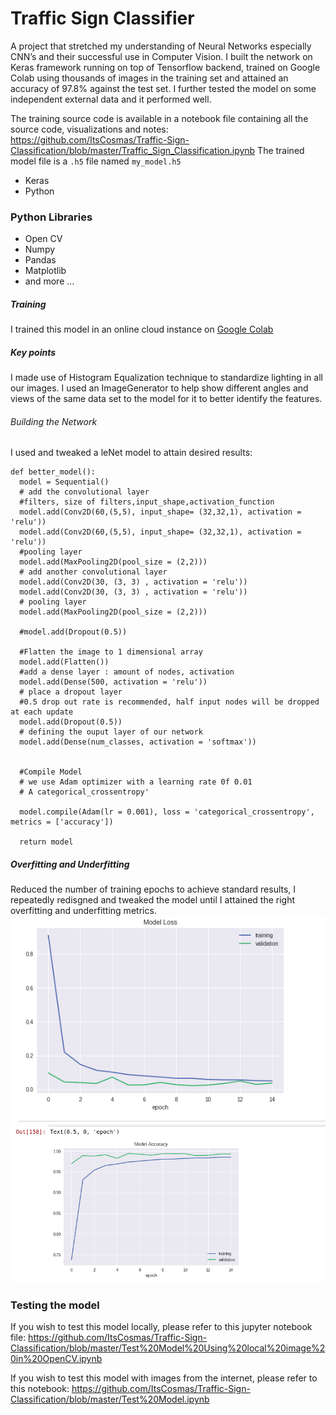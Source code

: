 # Traffic Sign Classifier

A project that stretched my understanding of Neural Networks especially CNN’s and their successful use in Computer Vision. I built the network on Keras framework running on top of Tensorflow backend, trained on Google Colab using thousands of images in the training set and attained an accuracy of 97.8% against the test set. I further tested the model on some independent external data and it performed well.

The training source code is available in a notebook file containing all the source code, visualizations and notes: https://github.com/ItsCosmas/Traffic-Sign-Classification/blob/master/Traffic_Sign_Classification.ipynb
The trained model file is a `.h5` file named `my_model.h5`

  - Keras
  - Python

### Python Libraries

* Open CV
* Numpy
* Pandas
* Matplotlib
* and more ...

##### Training
I trained this model in an online cloud instance on [Google Colab](https://colab.research.google.com/)

##### Key points
I made use of Histogram Equalization technique to standardize lighting in all our images.
I used an ImageGenerator to help show different angles and views of the same data set to the model for it to better identify the features.

###### Building the Network
I used and tweaked a leNet model to attain desired results:
```
def better_model():
  model = Sequential()
  # add the convolutional layer
  #filters, size of filters,input_shape,activation_function
  model.add(Conv2D(60,(5,5), input_shape= (32,32,1), activation = 'relu'))
  model.add(Conv2D(60,(5,5), input_shape= (32,32,1), activation = 'relu'))
  #pooling layer
  model.add(MaxPooling2D(pool_size = (2,2)))
  # add another convolutional layer
  model.add(Conv2D(30, (3, 3) , activation = 'relu'))
  model.add(Conv2D(30, (3, 3) , activation = 'relu'))
  # pooling layer
  model.add(MaxPooling2D(pool_size = (2,2)))
  
  #model.add(Dropout(0.5))
  
  #Flatten the image to 1 dimensional array
  model.add(Flatten())
  #add a dense layer : amount of nodes, activation
  model.add(Dense(500, activation = 'relu'))
  # place a dropout layer
  #0.5 drop out rate is recommended, half input nodes will be dropped at each update
  model.add(Dropout(0.5))
  # defining the ouput layer of our network
  model.add(Dense(num_classes, activation = 'softmax'))
  
  
  #Compile Model
  # we use Adam optimizer with a learning rate 0f 0.01
  # A categorical_crossentropy'
  
  model.compile(Adam(lr = 0.001), loss = 'categorical_crossentropy', metrics = ['accuracy'])
  
  return model
 ```
##### Overfitting and Underfitting
Reduced the number of training epochs to achieve standard results, I repeatedly redisgned and tweaked the model until I attained the right overfitting and underfitting metrics.
![Overfitting and Underfitting curve](https://github.com/ItsCosmas/Traffic-Sign-Classification/blob/master/overfitting.png) <br />
![Overfitting and Underfitting curve](https://github.com/ItsCosmas/Traffic-Sign-Classification/blob/master/underfitting.png) <br />

### Testing the model
If you wish to test this model locally, please refer to this jupyter notebook file:
https://github.com/ItsCosmas/Traffic-Sign-Classification/blob/master/Test%20Model%20Using%20local%20image%20in%20OpenCV.ipynb

If you wish to test this model with images from the internet, please refer to this  notebook:
https://github.com/ItsCosmas/Traffic-Sign-Classification/blob/master/Test%20Model.ipynb
